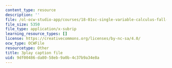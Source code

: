 ```yaml
---
content_type: resource
description: ''
file: /ol-ocw-studio-app/courses/18-01sc-single-variable-calculus-fall-2010/9df00486da8058eb9a0b4c37b9a34e8a_aefQ2FYugAY.vtt
file_size: 5350
file_type: application/x-subrip
learning_resource_types: []
license: https://creativecommons.org/licenses/by-nc-sa/4.0/
ocw_type: OCWFile
resourcetype: Other
title: 3play caption file
uid: 9df00486-da80-58eb-9a0b-4c37b9a34e8a
---
```

